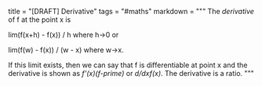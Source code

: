 title = "[DRAFT] Derivative"
tags = "#maths"
markdown = """
The *derivative* of f at the point x is

lim(f(x+h) - f(x)) / h where h->0 or

lim(f(w) - f(x)) / (w - x) where w->x.

If this limit exists, then we can say that f is differentiable at point x and the derivative is
shown as *f'(x)(f-prime)* or *d/dxf(x)*. The derivative is a ratio.
"""
